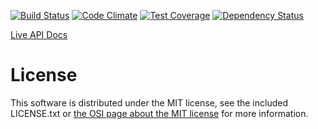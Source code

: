 [![Build Status](https://img.shields.io/travis/thegcat/oskiosk.svg?style=flat)](https://travis-ci.org/thegcat/oskiosk)
[![Code Climate](https://img.shields.io/codeclimate/github/thegcat/oskiosk.svg?style=flat)](https://codeclimate.com/github/thegcat/oskiosk)
[![Test Coverage](https://img.shields.io/codeclimate/coverage/github/thegcat/oskiosk.svg?style=flat)](https://codeclimate.com/github/thegcat/oskiosk)
[![Dependency Status](https://img.shields.io/gemnasium/thegcat/oskiosk.svg?style=flat)](https://gemnasium.com/thegcat/oskiosk)

[Live API Docs](http://thegcat.github.io/oskiosk/)

# License

This software is distributed under the MIT license, see the included
LICENSE.txt or [the OSI page about the MIT
license](http://opensource.org/licenses/MIT) for more information.
